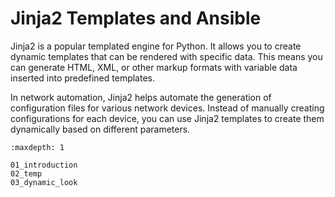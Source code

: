 # Jinja2 Templates and Ansible

Jinja2 is a popular templated engine for Python. It allows you to create dynamic templates that can be rendered with specific data. This means you can generate HTML, XML, or other markup formats with variable data inserted into predefined templates.

In network automation, Jinja2 helps automate the generation of configuration files for various network devices. Instead of manually creating configurations for each device, you can use Jinja2 templates to create them dynamically based on different parameters.

```{toctree}
:maxdepth: 1

01_introduction
02_temp
03_dynamic_look
```